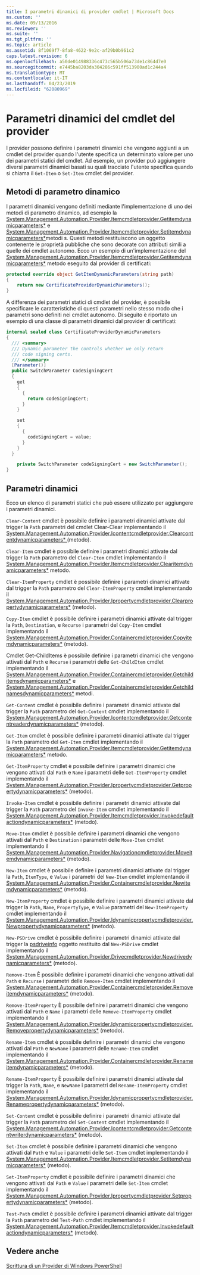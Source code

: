 ```yaml
---
title: I parametri dinamici di provider cmdlet | Microsoft Docs
ms.custom: ''
ms.date: 09/13/2016
ms.reviewer: ''
ms.suite: ''
ms.tgt_pltfrm: ''
ms.topic: article
ms.assetid: 8f1069f7-8fa8-4622-9e2c-af29b0b961c2
caps.latest.revision: 6
ms.openlocfilehash: a50de014988336c473c565b506a73de1c864d7e0
ms.sourcegitcommit: e7445ba8203da304286c591ff513900ad1c244a4
ms.translationtype: MT
ms.contentlocale: it-IT
ms.lasthandoff: 04/23/2019
ms.locfileid: "62080969"
---
```

# <a name="provider-cmdlet-dynamic-parameters"></a>Parametri dinamici del cmdlet del provider

I provider possono definire i parametri dinamici che vengono aggiunti a un cmdlet del provider quando l'utente specifica un determinato valore per uno dei parametri statici del cmdlet. Ad esempio, un provider può aggiungere diversi parametri dinamici basati su quali tracciato l'utente specifica quando si chiama il `Get-Item` o `Set-Item` cmdlet del provider.

## <a name="dynamic-parameter-methods"></a>Metodi di parametro dinamico

I parametri dinamici vengono definiti mediante l'implementazione di uno dei metodi di parametro dinamico, ad esempio la [System.Management.Automation.Provider.Itemcmdletprovider.Getitemdynamicparameters*](/dotnet/api/System.Management.Automation.Provider.ItemCmdletProvider.GetItemDynamicParameters) e [ System.Management.Automation.Provider.Itemcmdletprovider.Setitemdynamicparameters*](/dotnet/api/System.Management.Automation.Provider.ItemCmdletProvider.SetItemDynamicParameters)metodi s. Questi metodi restituiscono un oggetto contenente le proprietà pubbliche che sono decorate con attributi simili a quelle dei cmdlet autonomo. Ecco un esempio di un'implementazione del [System.Management.Automation.Provider.Itemcmdletprovider.Getitemdynamicparameters*](/dotnet/api/System.Management.Automation.Provider.ItemCmdletProvider.GetItemDynamicParameters) metodo eseguito dal provider di certificati:

```csharp
protected override object GetItemDynamicParameters(string path)
{
    return new CertificateProviderDynamicParameters();
}
```

A differenza dei parametri statici di cmdlet del provider, è possibile specificare le caratteristiche di questi parametri nello stesso modo che i parametri sono definiti nei cmdlet autonomo. Di seguito è riportato un esempio di una classe di parametri dinamici dal provider di certificati:

```csharp
internal sealed class CertificateProviderDynamicParameters
{
  /// <summary>
  /// Dynamic parameter the controls whether we only return
  /// code signing certs.
  /// </summary>
  [Parameter()]
  public SwitchParameter CodeSigningCert
  {
    get
    {
      {
        return codeSigningCert;
      }
    }

    set
    {
      {
        codeSigningCert = value;
      }
    }
  }

    private SwitchParameter codeSigningCert = new SwitchParameter();
}
```

## <a name="dynamic-parameters"></a>Parametri dinamici

Ecco un elenco di parametri statici che può essere utilizzato per aggiungere i parametri dinamici.

`Clear-Content` cmdlet è possibile definire i parametri dinamici attivate dal trigger la `Path` parametri del cmdlet Clear-Clear implementando il [System.Management.Automation.Provider.Icontentcmdletprovider.Clearcontentdynamicparameters* ](/dotnet/api/System.Management.Automation.Provider.IContentCmdletProvider.ClearContentDynamicParameters) (metodo).

`Clear-Item` cmdlet è possibile definire i parametri dinamici attivate dal trigger la `Path` parametro del `Clear-Item` cmdlet implementando il [System.Management.Automation.Provider.Itemcmdletprovider.Clearitemdynamicparameters*](/dotnet/api/System.Management.Automation.Provider.ItemCmdletProvider.ClearItemDynamicParameters) metodo.

`Clear-ItemProperty` cmdlet è possibile definire i parametri dinamici attivate dal trigger la `Path` parametro del `Clear-ItemProperty` cmdlet implementando il [ System.Management.Automation.Provider.Ipropertycmdletprovider.Clearpropertydynamicparameters*](/dotnet/api/System.Management.Automation.Provider.IPropertyCmdletProvider.ClearPropertyDynamicParameters) (metodo).

`Copy-Item` cmdlet è possibile definire i parametri dinamici attivate dal trigger la `Path`, `Destination`, e `Recurse` i parametri del `Copy-Item` cmdlet implementando il [ System.Management.Automation.Provider.Containercmdletprovider.Copyitemdynamicparameters*](/dotnet/api/System.Management.Automation.Provider.ContainerCmdletProvider.CopyItemDynamicParameters) (metodo).

Cmdlet Get-ChildItems è possibile definire i parametri dinamici che vengono attivati dal `Path` e `Recurse` i parametri delle `Get-ChildItem` cmdlet implementando il [ System.Management.Automation.Provider.Containercmdletprovider.Getchilditemsdynamicparameters*](/dotnet/api/System.Management.Automation.Provider.ContainerCmdletProvider.GetChildItemsDynamicParameters) e [System.Management.Automation.Provider.Containercmdletprovider.Getchildnamesdynamicparameters*](/dotnet/api/System.Management.Automation.Provider.ContainerCmdletProvider.GetChildNamesDynamicParameters) metodi.

`Get-Content` cmdlet è possibile definire i parametri dinamici attivate dal trigger la `Path` parametro del `Get-Content` cmdlet implementando il [ System.Management.Automation.Provider.Icontentcmdletprovider.Getcontentreaderdynamicparameters*](/dotnet/api/System.Management.Automation.Provider.IContentCmdletProvider.GetContentReaderDynamicParameters) (metodo).

`Get-Item` cmdlet è possibile definire i parametri dinamici attivate dal trigger la `Path` parametro del `Get-Item` cmdlet implementando il [System.Management.Automation.Provider.Itemcmdletprovider.Getitemdynamicparameters*](/dotnet/api/System.Management.Automation.Provider.ItemCmdletProvider.GetItemDynamicParameters) metodo.

`Get-ItemProperty` cmdlet è possibile definire i parametri dinamici che vengono attivati dal `Path` e `Name` i parametri delle `Get-ItemProperty` cmdlet implementando il [ System.Management.Automation.Provider.Ipropertycmdletprovider.Getpropertydynamicparameters*](/dotnet/api/System.Management.Automation.Provider.IPropertyCmdletProvider.GetPropertyDynamicParameters) (metodo).

`Invoke-Item` cmdlet è possibile definire i parametri dinamici attivate dal trigger la `Path` parametro del `Invoke-Item` cmdlet implementando il [ System.Management.Automation.Provider.Itemcmdletprovider.Invokedefaultactiondynamicparameters*](/dotnet/api/System.Management.Automation.Provider.ItemCmdletProvider.InvokeDefaultActionDynamicParameters) (metodo).

`Move-Item` cmdlet è possibile definire i parametri dinamici che vengono attivati dal `Path` e `Destination` i parametri delle `Move-Item` cmdlet implementando il [ System.Management.Automation.Provider.Navigationcmdletprovider.Moveitemdynamicparameters*](/dotnet/api/System.Management.Automation.Provider.NavigationCmdletProvider.MoveItemDynamicParameters) (metodo).

`New-Item` cmdlet è possibile definire i parametri dinamici attivate dal trigger la `Path`, `ItemType`, e `Value` i parametri del `New-Item` cmdlet implementando il [ System.Management.Automation.Provider.Containercmdletprovider.Newitemdynamicparameters*](/dotnet/api/System.Management.Automation.Provider.ContainerCmdletProvider.NewItemDynamicParameters) (metodo).

`New-ItemProperty` cmdlet è possibile definire i parametri dinamici attivate dal trigger la `Path`, `Name`, `PropertyType`, e `Value` parametri del `New-ItemProperty` cmdlet implementando il [ System.Management.Automation.Provider.Idynamicpropertycmdletprovider.Newpropertydynamicparameters*](/dotnet/api/System.Management.Automation.Provider.IDynamicPropertyCmdletProvider.NewPropertyDynamicParameters) (metodo).

`New-PSDrive` cmdlet è possibile definire i parametri dinamici attivate dal trigger la [psdriveinfo](/dotnet/api/System.Management.Automation.PSDriveInfo) oggetto restituito dal `New-PSDrive` cmdlet implementando il [ System.Management.Automation.Provider.Drivecmdletprovider.Newdrivedynamicparameters*](/dotnet/api/System.Management.Automation.Provider.DriveCmdletProvider.NewDriveDynamicParameters) (metodo).

`Remove-Item` È possibile definire i parametri dinamici che vengono attivati dal `Path` e `Recurse` i parametri delle `Remove-Item` cmdlet implementando il [ System.Management.Automation.Provider.Containercmdletprovider.Removeitemdynamicparameters*](/dotnet/api/System.Management.Automation.Provider.ContainerCmdletProvider.RemoveItemDynamicParameters) (metodo).

`Remove-ItemProperty` È possibile definire i parametri dinamici che vengono attivati dal `Path` e `Name` i parametri delle `Remove-ItemProperty` cmdlet implementando il [ System.Management.Automation.Provider.Idynamicpropertycmdletprovider.Removepropertydynamicparameters*](/dotnet/api/System.Management.Automation.Provider.IDynamicPropertyCmdletProvider.RemovePropertyDynamicParameters) (metodo).

`Rename-Item` cmdlet è possibile definire i parametri dinamici che vengono attivati dal `Path` e `NewName` i parametri delle `Rename-Item` cmdlet implementando il [ System.Management.Automation.Provider.Containercmdletprovider.Renameitemdynamicparameters*](/dotnet/api/System.Management.Automation.Provider.ContainerCmdletProvider.RenameItemDynamicParameters) (metodo).

`Rename-ItemProperty` È possibile definire i parametri dinamici attivate dal trigger la `Path`, `Name`, e `NewName` i parametri del `Rename-ItemProperty` cmdlet implementando il [ System.Management.Automation.Provider.Idynamicpropertycmdletprovider.Renamepropertydynamicparameters*](/dotnet/api/System.Management.Automation.Provider.IDynamicPropertyCmdletProvider.RenamePropertyDynamicParameters) (metodo).

`Set-Content` cmdlet è possibile definire i parametri dinamici attivate dal trigger la `Path` parametro del `Set-Content` cmdlet implementando il [ System.Management.Automation.Provider.Icontentcmdletprovider.Getcontentwriterdynamicparameters*](/dotnet/api/System.Management.Automation.Provider.IContentCmdletProvider.GetContentWriterDynamicParameters) (metodo).

`Set-Item` cmdlet è possibile definire i parametri dinamici che vengono attivati dal `Path` e `Value` i parametri delle `Set-Item` cmdlet implementando il [ System.Management.Automation.Provider.Itemcmdletprovider.Setitemdynamicparameters*](/dotnet/api/System.Management.Automation.Provider.ItemCmdletProvider.SetItemDynamicParameters) (metodo).

`Set-ItemProperty` cmdlet è possibile definire i parametri dinamici che vengono attivati dal `Path` e `Value` i parametri delle `Set-Item` cmdlet implementando il [ System.Management.Automation.Provider.Ipropertycmdletprovider.Setpropertydynamicparameters*](/dotnet/api/System.Management.Automation.Provider.IPropertyCmdletProvider.SetPropertyDynamicParameters) (metodo).

`Test-Path` cmdlet è possibile definire i parametri dinamici attivate dal trigger la `Path` parametro del `Test-Path` cmdlet implementando il [ System.Management.Automation.Provider.Itemcmdletprovider.Invokedefaultactiondynamicparameters*](/dotnet/api/System.Management.Automation.Provider.ItemCmdletProvider.InvokeDefaultActionDynamicParameters) (metodo).

## <a name="see-also"></a>Vedere anche

[Scrittura di un Provider di Windows PowerShell](./writing-a-windows-powershell-provider.md)